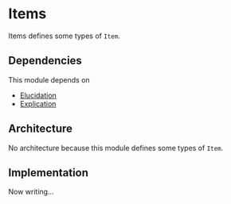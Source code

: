 # Items

Items defines some types of `Item`.

## Dependencies

This module depends on

- [Elucidation](./Elucidation.md)
- [Explication](./Explication.md)

## Architecture

No architecture because this module defines some types of `Item`.

## Implementation

Now writing...
